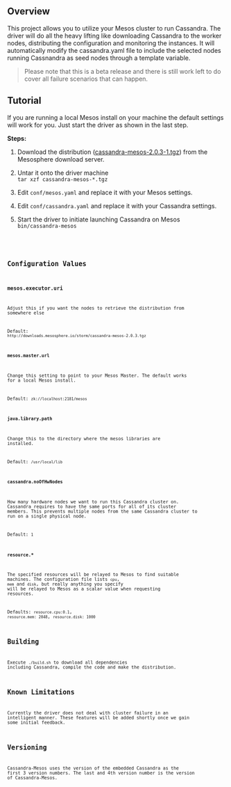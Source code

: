 ## Overview
This project allows you to utilize your Mesos cluster to run Cassandra. 
The driver will do all the heavy lifting like downloading Cassandra to the worker nodes, distributing the configuration and monitoring the instances. It will automatically modify the cassandra.yaml file to include the selected nodes running Cassnandra as seed nodes through a template variable. 

> Please note that this is a beta release and there is still work left to do cover all failure scenarios that can happen.

## Tutorial
If you are running a local Mesos install on your machine the default settings will work for you. Just start the driver as shown in the last step.

**Steps:**    

1. Download the distribution ([cassandra-mesos-2.0.3-1.tgz](http://downloads.mesosphere.io/cassandra/cassandra-mesos-2.0.3-1.tgz)) from the Mesosphere download server.

1. Untar it onto the driver machine   
   ```tar xzf cassandra-mesos-*.tgz```

1. Edit ```conf/mesos.yaml``` and replace it with your Mesos settings.

1. Edit ```conf/cassandra.yaml``` and replace it with your Cassandra settings.

1. Start the driver to initiate launching Cassandra on Mesos    
   <code>bin/cassandra-mesos<code>

## Configuration Values

### mesos.executor.uri
Adjust this if you want the nodes to retrieve the distribution from somewhere else

Default: ```http://downloads.mesosphere.io/storm/cassandra-mesos-2.0.3.tgz```

#### mesos.master.url  
Change this setting to point to your Mesos Master. The default works for a local Mesos install.

Default: ```zk://localhost:2181/mesos```

#### java.library.path
Change this to the directory where the mesos libraries are installed.

Default: ```/usr/local/lib```

#### cassandra.noOfHwNodes
How many hardware nodes we want to run this Cassandra cluster on. Cassandra requires to have the same ports for all of its cluster members. This prevents multiple nodes from the same Cassandra cluster to run on a single physical node.

Default: ```1```

#### resource.*
The specified resources will be relayed to Mesos to find suitable machines. The configuration file lists ```cpu```, ```mem``` and ```disk```, but really anything you specify will be relayed to Mesos as a scalar value when requesting resources.

Defaults:  ```resource.cpu:0.1```, ```resource.mem: 2048```, ```resource.disk: 1000```

## Building

Execute ```./build.sh``` to download all dependencies including Cassandra, compile the code and make the distribution. 

## Known Limitations

Currently the driver does not deal with cluster failure in an intelligent manner. These features will be added shortly once we gain some initial feedback.

## Versioning

Cassandra-Mesos uses the version of the embedded Cassandra as the first 3 version numbers. The last and 4th version number is the version of Cassandra-Mesos.




